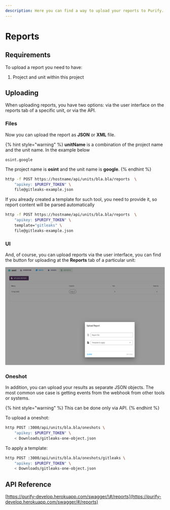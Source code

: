 ```yaml
---
description: Here you can find a way to upload your reports to Purify.
---
```


# Reports

## Requirements

To upload a report you need to have:

1. Project and unit within this project

## Uploading

When uploading reports, you have two options: via the user interface on the reports tab of a specific unit, or via the API.

### Files

Now you can upload the report as **JSON** or **XML** file.

{% hint style="warning" %}
**unitName** is a combination of the project name and the unit name. In the example below

```text
osint.google
```

The project name is **osint** and the unit name is **google**.
{% endhint %}

```bash
http -f POST https://hostname/api/units/bla.bla/reports  \
    "apikey: $PURIFY_TOKEN" \
    file@gitleaks-example.json
```

If you already created a template for such tool, you need to provide it, so report content will be parsed automatically

```bash
http -f POST https://hostname/api/units/bla.bla/reports  \
    "apikey: $PURIFY_TOKEN" \
    template="gitleaks" \
    file@gitleaks-example.json
```

### UI

And, of course, you can upload reports via the user interface, you can find the button for uploading at the **Reports** tab of a particular unit:

![](../.gitbook/assets/screenshot-2020-10-25-at-17.49.39.png)

### Oneshot

In addition, you can upload your results as separate JSON objects. The most common use case is getting events from the webhook from other tools or systems.

{% hint style="warning" %}
This can be done only via API.
{% endhint %}

To upload a oneshot:

```bash
http POST :3000/api/units/bla.bla/oneshots \
    "apikey: $PURIFY_TOKEN" \
    < Downloads/gitleaks-one-object.json
```

To apply a template:

```bash
http POST :3000/api/units/bla.bla/oneshots/gitleaks \
    "apikey: $PURIFY_TOKEN" \
    < Downloads/gitleaks-one-object.json
```

## API Reference

[https://purify-develop.herokuapp.com/swagger/\#/reports](https://purify-develop.herokuapp.com/swagger/#/reports)

